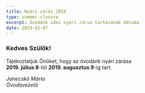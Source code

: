 ```yaml
---
title: Nyári zárás 2019
type: summer-closure
excerpt: Óvodánk idei nyári zárva tartásának dátuma
date: 2019-02-07
---
```


### Kedves Szülők!

Tájékoztatjuk Önöket, hogy az óvodánk nyári zárása 
<br>
**2019. július 8**-tól **2019. augusztus 9**-ig tart.

*Janecskó Mária*<br>
*Óvodavezető*